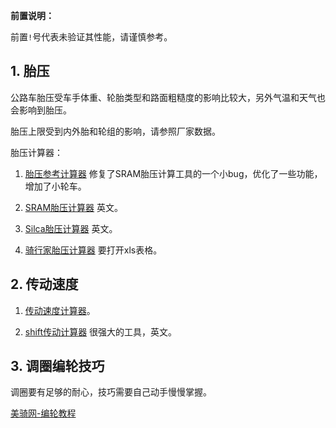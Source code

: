 **前置说明：**

前置`!`号代表未验证其性能，请谨慎参考。

## 1. 胎压

公路车胎压受车手体重、轮胎类型和路面粗糙度的影响比较大，另外气温和天气也会影响到胎压。

胎压上限受到内外胎和轮组的影响，请参照厂家数据。

胎压计算器：

1. [胎压参考计算器](https://kukela.gitee.io/commuter-bike/tirePressureCalc.html) 修复了SRAM胎压计算工具的一个小bug，优化了一些功能，增加了小轮车。

2. [SRAM胎压计算器](https://axs.sram.com/guides/tire/pressure) 英文。

3. [Silca胎压计算器](https://silca.cc/pages/sppc-form) 英文。

4. [骑行家胎压计算器](http://www.cyclingchina.net/site/html/2017/must_know_0214/2140.html) 要打开xls表格。

## 2. 传动速度

1. [传动速度计算器](https://kukela.gitee.io/commuter-bike/gearCalc.html)。

2. [shift传动计算器](https://mike-sherman.github.io/shift/) 很强大的工具，英文。

## 3. 调圈编轮技巧

调圈要有足够的耐心，技巧需要自己动手慢慢掌握。

[美骑网-编轮教程](https://www.biketo.com/knowledge/16470.html)